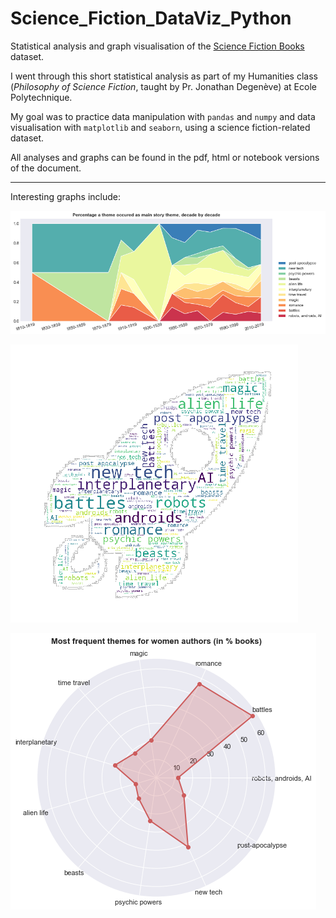 # Science_Fiction_DataViz_Python
Statistical analysis and graph visualisation of the [Science Fiction Books](http://www.casos.cs.cmu.edu/tools/datasets/internal/index.php) dataset.

I went through this short statistical analysis as part of my Humanities class (_Philosophy of Science Fiction_, taught by Pr. Jonathan Degenève) at Ecole Polytechnique.

My goal was to practice data manipulation with `pandas` and `numpy` and data visualisation with `matplotlib` and `seaborn`, using a science fiction-related dataset.

All analyses and graphs can be found in the pdf, html or notebook versions of the document.

---

Interesting graphs include:

![Evolution](contents/Evolution)

![Wordcloud](contents/Wordcloud)  

![Women authors](contents/Women)
